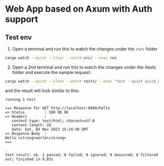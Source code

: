 # Web App based on Axum with Auth support

## Test env

1. Open a terminal and run this to watch the changes under the `/src` folder
```bash
cargo watch --quiet --clear --watch src/ --exec run
```

2. Open a 2nd terminal and run this to watch the changes under the /tests folder and execute the sample request:
```bash
cargo watch --quiet --clear --watch tests/ --exec "test --quiet quick_dev -- --nocapture" 
```
and the result will look similar to this:
```
running 1 test

=== Response for GET http://localhost:8080/hello
=> Status         : 200 OK OK
=> Headers        :
   content-type: text/html; charset=utf-8
   content-length: 28
   date: Sat, 04 Nov 2023 15:24:40 GMT
=> Response Body  :
Hello <strong>world</strong>
===

.
test result: ok. 1 passed; 0 failed; 0 ignored; 0 measured; 0 filtered out; finished in 0.03s
```